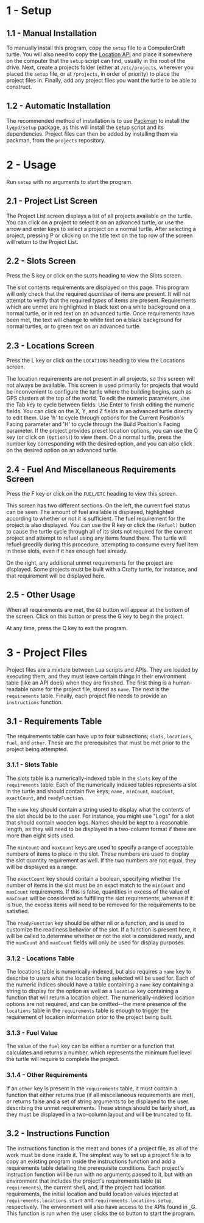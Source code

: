 # 1 - Setup

## 1.1 - Manual Installation

To manually install this program, copy the `setup` file to a ComputerCraft turtle.  You will also need to copy the [Location API](https://github.com/lyqyd/location) and place it somewhere on the computer that the `setup` script can find, usually in the root of the drive.  Next, create a projects folder (either at `/etc/projects`, wherever you placed the `setup` file, or at `/projects`, in order of priority) to place the project files in.  Finally, add any project files you want the turtle to be able to construct.

## 1.2 - Automatic Installation

The recommended method of installation is to use [Packman](https://github.com/lyqyd/cc-packman) to install the `lyqyd/setup` package, as this will install the setup script and its dependencies.  Project files can then be added by installing them via packman, from the `projects` repository.

# 2 - Usage

Run `setup` with no arguments to start the program.

## 2.1 - Project List Screen

The Project List screen displays a list of all projects available on the turtle.  You can click on a project to select it on an advanced turtle, or use the arrow and enter keys to select a project on a normal turtle.  After selecting a project, pressing P or clicking on the title text on the top row of the screen will return to the Project List.

## 2.2 - Slots Screen

Press the S key or click on the `SLOTS` heading to view the Slots screen.

The slot contents requirements are displayed on this page. This program will only check that the required *quantities* of items are present.  It will not attempt to verify that the required *types* of items are present.  Requirements which are unmet are highlighted in black text on a white background on a normal turtle, or in red text on an advanced turtle.  Once requirements have been met, the text will change to white text on a black background for normal turtles, or to green text on an advanced turtle.

## 2.3 - Locations Screen

Press the L key or click on the `LOCATIONS` heading to view the Locations screen.

The location requirements are not present in all projects, so this screen will not always be available.  This screen is used primarily for projects that would be inconvenient to configure the turtle where the building begins, such as GPS clusters at the top of the world.  To edit the numeric parameters, use the Tab key to cycle between fields.  Use Enter to finish editing the numeric fields.  You can click on the X, Y, and Z fields in an advanced turtle directly to edit them.  Use 'h' to cycle through options for the Current Position's Facing parameter and 'H' to cycle through the Build Position's Facing parameter.  If the project provides preset location options, you can use the O key (or click on `(Options)`) to view them.  On a normal turtle, press the number key corresponding with the desired option, and you can also click on the desired option on an advanced turtle.

## 2.4 - Fuel And Miscellaneous Requirements Screen

Press the F key or click on the `FUEL/ETC` heading to view this screen.

This screen has two different sections.  On the left, the current fuel status can be seen.  The amount of fuel available is displayed, highlighted according to whether or not it is sufficient.  The fuel requirement for the project is also displayed.  You can use the R key or click the `(Refuel)` button to cause the turtle cycle through all of its slots not required for the current project and attempt to refuel using any items found there.  The turtle will refuel greedily during this procedure, attempting to consume every fuel item in these slots, even if it has enough fuel already.

On the right, any additional unmet requirements for the project are displayed.  Some projects must be built with a Crafty turtle, for instance, and that requirement will be displayed here.

## 2.5 - Other Usage

When all requirements are met, the `GO` button will appear at the bottom of the screen.  Click on this button or press the G key to begin the project.

At any time, press the Q key to exit the program.

# 3 - Project Files

Project files are a mixture between Lua scripts and APIs. They are loaded by executing them, and they must leave certain things in their environment table (like an API does) when they are finished.  The first thing is a human-readable name for the project file, stored as `name`.  The next is the `requirements` table.  Finally, each project file needs to provide an `instructions` function.

## 3.1 - Requirements Table

The requirements table can have up to four subsections; `slots`, `locations`, `fuel`, and `other`.  These are the prerequisites that must be met prior to the project being attempted.

### 3.1.1 - Slots Table

The slots table is a numerically-indexed table in the `slots` key of the `requirements` table.  Each of the numerically indexed tables represents a slot in the turtle and should contain five keys; `name,` `minCount`, `maxCount`, `exactCount`, and `readyFunction`.

The `name` key should contain a string used to display what the contents of the slot should be to the user.  For instance, you might use "Logs" for a slot that should contain wooden logs.  Names should be kept to a reasonable length, as they will need to be displayed in a two-column format if there are more than eight slots used.

The `minCount` and `maxCount` keys are used to specify a range of acceptable numbers of items to place in the slot.  These numbers are used to display the slot quantity requirement as well.  If the two numbers are not equal, they will be displayed as a range.

The `exactCount` key should contain a boolean, specifying whether the number of items in the slot must be an exact match to the `minCount` and `maxCount` requirements.  If this is false, quantities in excess of the value of `maxCount` will be considered as fulfilling the slot requirements, whereas if it is true, the excess items will need to be removed for the requirements to be satisfied.

The `readyFunction` key should be either nil or a function, and is used to customize the readiness behavior of the slot.  If a function is present here, it will be called to determine whether or not the slot is considered ready, and the `minCount` and `maxCount` fields will only be used for display purposes.

### 3.1.2 - Locations Table

The locations table is numerically-indexed, but also requires a `name` key to describe to users what the location being selected will be used for.  Each of the numeric indices should have a table containing a `name` key containing a string to display for the option as well as a `location` key containing a function that will return a location object.  The numerically-indexed location options are not required, and can be omitted--the mere presence of the `locations` table in the `requirements` table is enough to trigger the requirement of location information prior to the project being built.

### 3.1.3 - Fuel Value

The value of the `fuel` key can be either a number or a function that calculates and returns a number, which represents the minimum fuel level the turtle will require to complete the project.

### 3.1.4 - Other Requirements

If an `other` key is present in the `requirements` table, it must contain a function that either returns true (if all miscellaneous requirements are met), or returns false and a set of string arguments to be displayed to the user describing the unmet requirements.  These strings should be fairly short, as they must be displayed in a two-column layout and will be truncated to fit.

## 3.2 - Instructions Function

The instructions function is the meat and bones of a project file, as all of the work must be done inside it. The simplest way to set up a project file is to copy an existing program inside the instructions function and add a requirements table detailing the prerequisite conditions.  Each project's instruction function will be run with no arguments passed to it, but with an environment that includes the project's requirements table (at `requirements`), the current shell, and, if the project had location requirements, the initial location and build location values injected at `requirements.locations.start` and `requirements.locations.setup`, respectively.  The environment will also have access to the APIs found in _G.  This function is run when the user clicks the `GO` button to start the program.